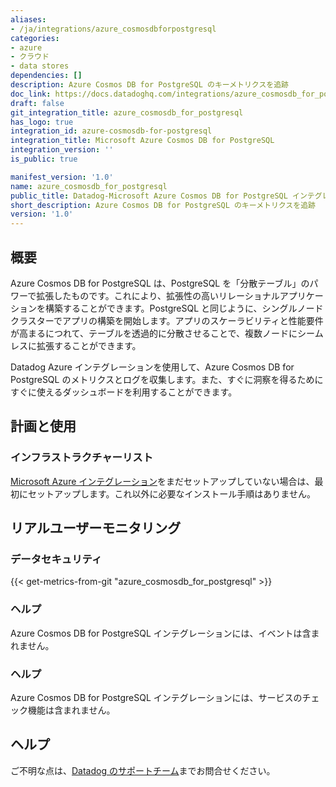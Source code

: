 ```yaml
---
aliases:
- /ja/integrations/azure_cosmosdbforpostgresql
categories:
- azure
- クラウド
- data stores
dependencies: []
description: Azure Cosmos DB for PostgreSQL のキーメトリクスを追跡
doc_link: https://docs.datadoghq.com/integrations/azure_cosmosdb_for_postgresql/
draft: false
git_integration_title: azure_cosmosdb_for_postgresql
has_logo: true
integration_id: azure-cosmosdb-for-postgresql
integration_title: Microsoft Azure Cosmos DB for PostgreSQL
integration_version: ''
is_public: true

manifest_version: '1.0'
name: azure_cosmosdb_for_postgresql
public_title: Datadog-Microsoft Azure Cosmos DB for PostgreSQL インテグレーション
short_description: Azure Cosmos DB for PostgreSQL のキーメトリクスを追跡
version: '1.0'
---
```


<!--  SOURCED FROM https://github.com/DataDog/dogweb -->
## 概要

Azure Cosmos DB for PostgreSQL は、PostgreSQL を「分散テーブル」のパワーで拡張したものです。これにより、拡張性の高いリレーショナルアプリケーションを構築することができます。PostgreSQL と同じように、シングルノードクラスターでアプリの構築を開始します。アプリのスケーラビリティと性能要件が高まるにつれて、テーブルを透過的に分散させることで、複数ノードにシームレスに拡張することができます。

Datadog Azure インテグレーションを使用して、Azure Cosmos DB for PostgreSQL のメトリクスとログを収集します。また、すぐに洞察を得るためにすぐに使えるダッシュボードを利用することができます。

## 計画と使用

### インフラストラクチャーリスト

[Microsoft Azure インテグレーション][1]をまだセットアップしていない場合は、最初にセットアップします。これ以外に必要なインストール手順はありません。

## リアルユーザーモニタリング

### データセキュリティ
{{< get-metrics-from-git "azure_cosmosdb_for_postgresql" >}}


### ヘルプ

Azure Cosmos DB for PostgreSQL インテグレーションには、イベントは含まれません。

### ヘルプ

Azure Cosmos DB for PostgreSQL インテグレーションには、サービスのチェック機能は含まれません。

## ヘルプ

ご不明な点は、[Datadog のサポートチーム][3]までお問合せください。

[1]: https://docs.datadoghq.com/ja/integrations/azure/
[2]: https://github.com/DataDog/dogweb/blob/prod/integration/azure_cosmosdb_for_postgresql/azure_cosmosdb_for_postgresql_metadata.csv
[3]: https://docs.datadoghq.com/ja/help/
